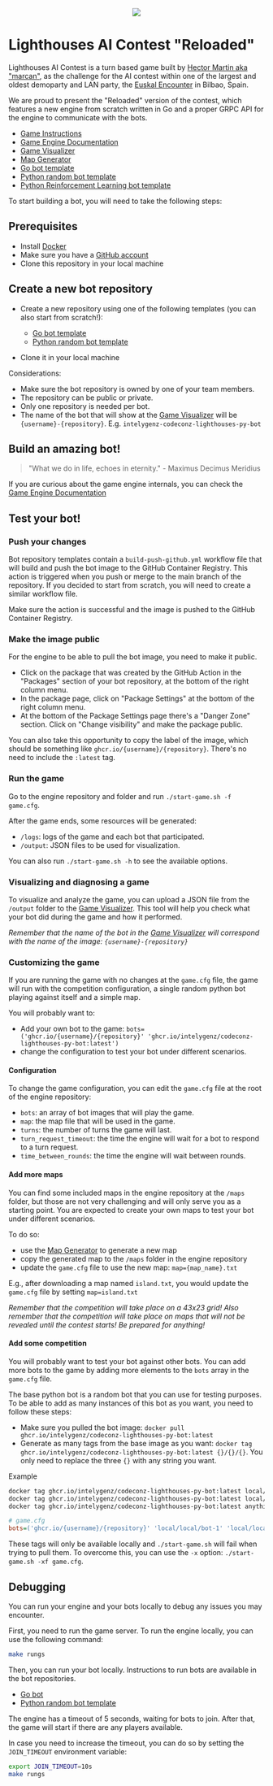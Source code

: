 <p align=center>
    <img src="./front/src/assets/logo-sin-fondo.png" />
</p>

# Lighthouses AI Contest "Reloaded"

Lighthouses AI Contest is a turn based game built by [Hector Martin aka "marcan"](https://github.com/marcan/lighthouses_aicontest),
as the challenge for the AI contest within one of the largest and oldest demoparty and LAN party,
the [Euskal Encounter](https://ee32.euskalencounter.org/) in Bilbao, Spain.

We are proud to present the "Reloaded" version of the contest, which features a new engine from scratch written in Go
and a proper GRPC API for the engine to communicate with the bots.

- [Game Instructions](https://coda.io/@gabri-igz/lighthouses)
- [Game Engine Documentation](docs/game_engine.md)
- [Game Visualizer](https://intelygenz.github.io/codeconz-lighthouses-engine/)
- [Map Generator](https://dovixman.github.io/lighthouses_map_generator/)
- [Go bot template](https://github.com/intelygenz/codeconz-lighthouses-go-bot)
- [Python random bot template](https://github.com/intelygenz/codeconz-lighthouses-py-bot)
- [Python Reinforcement Learning bot template](https://github.com/intelygenz/codeconz-lighthouses-py-rl-bot)

To start building a bot, you will need to take the following steps:

## Prerequisites

- Install [Docker](https://docs.docker.com/engine/install/#release-channels)
- Make sure you have a [GitHub account](https://www.github.com)
- Clone this repository in your local machine

## Create a new bot repository

- Create a new repository using one of the following templates (you can also start from scratch!):

  - [Go bot template](https://github.com/new?owner=intelygenz&template_name=codeconz-lighthouses-go-bot&template_owner=intelygenz)
  - [Python random bot template](https://github.com/new?owner=intelygenz&template_name=codeconz-lighthouses-py-bot&template_owner=intelygenz)
- Clone it in your local machine

Considerations:

- Make sure the bot repository is owned by one of your team members.
- The repository can be public or private.
- Only one repository is needed per bot.
- The name of the bot that will show at the [Game Visualizer](https://intelygenz.github.io/codeconz-lighthouses-engine/) will be `{username}-{repository}`. E.g. `intelygenz-codeconz-lighthouses-py-bot`

## Build an amazing bot!

> "What we do in life, echoes in eternity." - Maximus Decimus Meridius

If you are curious about the game engine internals, you can check the [Game Engine Documentation](docs/game_engine.md)

## Test your bot!

### Push your changes

Bot repository templates contain a `build-push-github.yml` workflow file that will build and push the bot image to the GitHub Container Registry.
This action is triggered when you push or merge to the main branch of the repository.
If you decided to start from scratch, you will need to create a similar workflow file.

Make sure the action is successful and the image is pushed to the GitHub Container Registry.

### Make the image public

For the engine to be able to pull the bot image, you need to make it public.

- Click on the package that was created by the GitHub Action in the "Packages" section of your bot repository, at the bottom of the right column menu.
- In the package page, click on "Package Settings" at the bottom of the right column menu.
- At the bottom of the Package Settings page there's a "Danger Zone" section. Click on "Change visibility" and make the package public.

You can also take this opportunity to copy the label of the image, which should be something like `ghcr.io/{username}/{repository}`.
There's no need to include the `:latest` tag.

### Run the game

Go to the engine repository and folder and run `./start-game.sh -f game.cfg`.

After the game ends, some resources will be generated:

- `/logs`: logs of the game and each bot that participated.
- `/output`: JSON files to be used for visualization.

You can also run `./start-game.sh -h` to see the available options.

### Visualizing and diagnosing a game

To visualize and analyze the game, you can upload a JSON file from the `/output` folder to the [Game Visualizer](https://intelygenz.github.io/codeconz-lighthouses-engine/).
This tool will help you check what your bot did during the game and how it performed.

*Remember that the name of the bot in the [Game Visualizer](https://intelygenz.github.io/codeconz-lighthouses-engine/) will correspond with the name of the image: `{username}-{repository}`*

### Customizing the game

If you are running the game with no changes at the `game.cfg` file, the game will run with the competition configuration,
a single random python bot playing against itself and a simple map.

You will probably want to:

- Add your own bot to the game: `bots=('ghcr.io/{username}/{repository}' 'ghcr.io/intelygenz/codeconz-lighthouses-py-bot:latest')`
- change the configuration to test your bot under different scenarios.

#### Configuration

To change the game configuration, you can edit the `game.cfg` file at the root of the engine repository:

- `bots`: an array of bot images that will play the game.
- `map`: the map file that will be used in the game.
- `turns`: the number of turns the game will last.
- `turn_request_timeout`: the time the engine will wait for a bot to respond to a turn request.
- `time_between_rounds`: the time the engine will wait between rounds.

#### Add more maps

You can find some included maps in the engine repository at the `/maps` folder,
but those are not very challenging and will only serve you as a starting point.
You are expected to create your own maps to test your bot under different scenarios.

To do so:

- use the [Map Generator](https://dovixman.github.io/lighthouses_map_generator/) to generate a new map
- copy the generated map to the `/maps` folder in the engine repository
- update the `game.cfg` file to use the new map: `map={map_name}.txt`

E.g., after downloading a map named `island.txt`, you would update the `game.cfg` file by setting `map=island.txt`

*Remember that the competition will take place on a 43x23 grid!*
*Also remember that the competition will take place on maps that will not be revealed until the contest starts!
Be prepared for anything!*

#### Add some competition

You will probably want to test your bot against other bots.
You can add more bots to the game by adding more elements to the `bots` array in the `game.cfg` file.

The base python bot is a random bot that you can use for testing purposes.
To be able to add as many instances of this bot as you want, you need to follow these steps:

- Make sure you pulled the bot image: `docker pull ghcr.io/intelygenz/codeconz-lighthouses-py-bot:latest`
- Generate as many tags from the base image as you want: `docker tag ghcr.io/intelygenz/codeconz-lighthouses-py-bot:latest {}/{}/{}`.
  You only need to replace the three `{}` with any string you want.

Example

```bash
docker tag ghcr.io/intelygenz/codeconz-lighthouses-py-bot:latest local/local/bot-1
docker tag ghcr.io/intelygenz/codeconz-lighthouses-py-bot:latest local/local/bot-2
docker tag ghcr.io/intelygenz/codeconz-lighthouses-py-bot:latest anything/anything/bot-3
```

```cfg
# game.cfg
bots=('ghcr.io/{username}/{repository}' 'local/local/bot-1' 'local/local/bot-2' 'anything/anything/bot-3')
```

These tags will only be available locally and `./start-game.sh` will fail when trying to pull them.
To overcome this, you can use the `-x` option: `./start-game.sh -xf game.cfg`.

## Debugging

You can run your engine and your bots locally to debug any issues you may
encounter.

First, you need to run the game server. To run the engine locally, you can use
the following command:

```bash
make rungs
```

Then, you can run your bot locally. Instructions to run bots are available in
the bot repositories.

- [Go bot](https://github.com/intelygenz/codeconz-lighthouses-go-bot)
- [Python random bot template](https://github.com/intelygenz/codeconz-lighthouses-py-bot)

The engine has a timeout of 5 seconds, waiting for bots to join. After that, the
game will start if there are any players available.

In case you need to increase the timeout, you can do so by setting the
`JOIN_TIMEOUT` environment variable:

```bash
export JOIN_TIMEOUT=10s
make rungs
```
